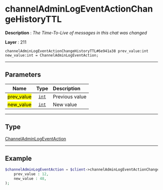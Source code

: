 # channelAdminLogEventActionChangeHistoryTTL

**Description** : *The Time\-To\-Live of messages in this chat was changed*

**Layer** : 211

```tl
channelAdminLogEventActionChangeHistoryTTL#6e941a38 prev_value:int new_value:int = ChannelAdminLogEventAction;
```

---

## Parameters

| Name | Type | Description |
| :---: | :---: | :--- |
| <mark>prev_value</mark> | [`int`](type/int) | Previous value |
| <mark>new_value</mark> | [`int`](type/int) | New value |

---

## Type

[ChannelAdminLogEventAction](type/ChannelAdminLogEventAction)

---

## Example

```php
$channelAdminLogEventAction = $client->channelAdminLogEventActionChangeHistoryTTL(
	prev_value : 12,
	new_value : 48,
);
```